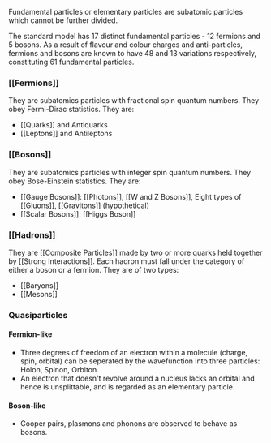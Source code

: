 Fundamental particles or elementary particles are subatomic particles which cannot be further divided. 

The standard model has 17 distinct fundamental particles - 12 fermions and 5 bosons.
As a result of flavour and colour charges and anti-particles, fermions and bosons are known to have 48 and 13 variations respectively, constituting 61 fundamental particles.
### [[Fermions]]
They are subatomics particles with fractional spin quantum numbers. They obey Fermi-Dirac statistics. They are: 
- [[Quarks]] and Antiquarks
- [[Leptons]] and Antileptons
### [[Bosons]]
They are subatomics particles with integer spin quantum numbers. They obey Bose-Einstein statistics. They are:
- [[Gauge Bosons]]: [[Photons]], [[W and Z Bosons]], Eight types of [[Gluons]], [[Gravitons]] (hypothetical)
- [[Scalar Bosons]]: [[Higgs Boson]]
### [[Hadrons]]
They are [[Composite Particles]] made by two or more quarks held together by [[Strong Interactions]]. Each hadron must fall under the category of either a boson or a fermion. They are of two types:
- [[Baryons]]
- [[Mesons]]
### Quasiparticles
#### Fermion-like
- Three degrees of freedom of an electron within a molecule (charge, spin, orbital) can be seperated by the wavefunction into three particles: Holon, Spinon, Orbiton
- An electron that doesn't revolve around a nucleus lacks an orbital and hence is unsplittable, and is regarded as an elementary particle.
#### Boson-like
- Cooper pairs, plasmons and phonons are observed to behave as bosons.